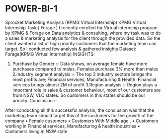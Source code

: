 # POWER-BI-1
Sprocket Marketing Analysis (KPMG Virtual Internship)
KPMG Virtual Internship Task ( Forage )
I recently enrolled for Virtual internship program by KPMG & Forage on Data analytics & consulting, where my task was to do a sales & marketing analysis for the client through the provided data.
So the client wanted a list of high priority customers that the marketing team can target.
So I conducted few analysis & gathered insights
Dataset: Forage(KPMG Virtual Internship)
INSIGHTS:
1. Purchase by Gender :- Data shows, on average female have more purchases compared to males. Females purchase 3% more than males
2.Industry segment analysis :- The top 3 industry sectors brings the most profits are; Financial services, Manufacturing & Health. Financial services brings almost 2M of profit
3.Region analysis :- Region plays a important role in sales & customer behaviour, most of our customers are from NSW, VLC states. So customers in this states should be our priority.
Conclusion :- 

After conducting all this successful analysis,
the conclusion was that the marketing team should target this of the customers for the growth of the company
• Female customers
• Customers With Middle age .
• Customers working in Financial services, Manufacturing & health industries
• Customers living in NSW state
